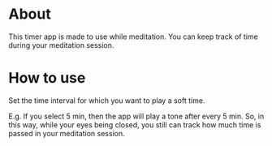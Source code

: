 # About

This timer app is made to use while meditation. You can keep track of time during your meditation session. 

# How to use

Set the time interval for which you want to play a soft time.

E.g. If you select 5 min, then the app will play a tone after every 5 min. So, in this way, while your eyes being closed, you still can track how much time is passed in your meditation session.